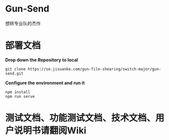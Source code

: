 # Gun-Send
想转专业队的杰作
# 部署文档
**Drop down the Repository to local** 

```plain
git clone https://se.jisuanke.com/gun-file-shearing/switch-major/gun-send.git 
```
**Configure the environment and run it** 

```plain
npm install 
npm run serve 
```
# 测试文档、功能测试文档、技术文档、用户说明书请翻阅Wiki